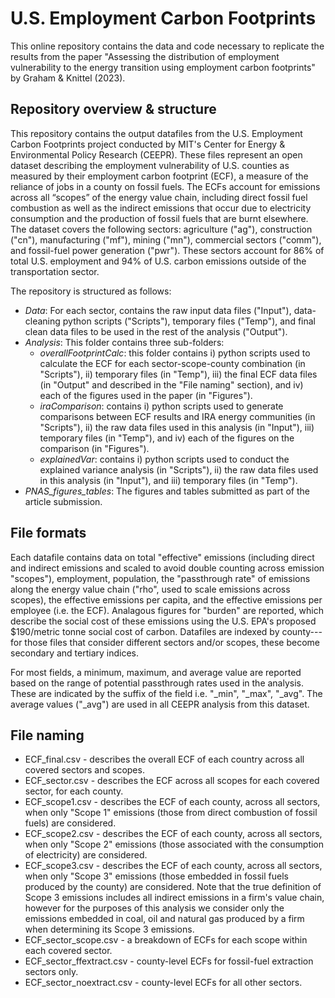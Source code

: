 # U.S. Employment Carbon Footprints
This online repository contains the data and code necessary to replicate the results from the paper "Assessing the distribution of employment vulnerability to the energy transition using employment carbon footprints" by Graham & Knittel (2023).

## Repository overview & structure
This repository contains the output datafiles from the U.S. Employment Carbon Footprints project conducted by MIT's Center for Energy & Environmental Policy Research (CEEPR). These files represent an open dataset describing the employment vulnerability of U.S. counties as measured by their employment carbon footprint (ECF), a measure of the reliance of jobs in a county on fossil fuels. The ECFs account for emissions across all “scopes” of the energy value chain, including direct fossil fuel combustion as well as the indirect emissions that occur due to electricity consumption and the production of fossil fuels that are burnt elsewhere. The dataset covers the following sectors: agriculture ("ag"), construction ("cn"), manufacturing ("mf"), mining ("mn"), commercial sectors ("comm"), and fossil-fuel power generation ("pwr"). These sectors account for 86% of total U.S. employment and 94% of U.S. carbon emissions outside of the transportation sector.

The repository is structured as follows:
- _Data_: For each sector, contains the raw input data files ("Input"), data-cleaning python scripts ("Scripts"), temporary files ("Temp"), and final clean data files to be used in the rest of the analysis ("Output").
- _Analysis_: This folder contains three sub-folders:
  - _overallFootprintCalc_: this folder contains i) python scripts used to calculate the ECF for each sector-scope-county combination (in "Scripts"), ii) temporary files (in "Temp"), iii) the final ECF data files (in "Output" and described in the "File naming" section), and iv) each of the figures used in the paper (in "Figures").
  - _iraComparison_: contains i) python scripts used to generate comparisons between ECF results and IRA energy communities (in "Scripts"), ii) the raw data files used in this analysis (in "Input"), iii) temporary files (in "Temp"), and iv) each of the figures on the comparison (in "Figures").
  - _explainedVar_: contains i) python scripts used to conduct the explained variance analysis (in "Scripts"), ii) the raw data files used in this analysis (in "Input"), and iii) temporary files (in "Temp").
- _PNAS_figures_tables_: The figures and tables submitted as part of the article submission.

## File formats
Each datafile contains data on total "effective" emissions (including direct and indirect emissions and scaled to avoid double counting across emission "scopes"), employment, population, the "passthrough rate" of emissions along the energy value chain ("rho", used to scale emissions across scopes), the effective emissions per capita, and the effective emissions per employee (i.e. the ECF). Analagous figures for "burden" are reported, which describe the social cost of these emissions using the U.S. EPA's proposed $190/metric tonne social cost of carbon. Datafiles are indexed by county---for those files that consider different sectors and/or scopes, these become secondary and tertiary indices. 

For most fields, a minimum, maximum, and average value are reported based on the range of potential passthrough rates used in the analysis. These are indicated by the suffix of the field i.e. "_min", "_max", "_avg". The average values ("_avg") are used in all CEEPR analysis from this dataset.

## File naming
- ECF_final.csv - describes the overall ECF of each country across all covered sectors and scopes.
- ECF_sector.csv - describes the ECF across all scopes for each covered sector, for each county.
- ECF_scope1.csv - describes the ECF of each county, across all sectors, when only "Scope 1" emissions (those from direct combustion of fossil fuels) are considered.
- ECF_scope2.csv - describes the ECF of each county, across all sectors, when only "Scope 2" emissions (those associated with the consumption of electricity) are considered.
- ECF_scope3.csv - describes the ECF of each county, across all sectors, when only "Scope 3" emissions (those embedded in fossil fuels produced by the county) are considered. Note that the true definition of Scope 3 emissions includes all indirect emissions in a firm's value chain, however for the purposes of this analysis we consider only the emissions embedded in coal, oil and natural gas produced by a firm when determining its Scope 3 emissions.
- ECF_sector_scope.csv - a breakdown of ECFs for each scope within each covered sector.
- ECF_sector_ffextract.csv - county-level ECFs for fossil-fuel extraction sectors only.
- ECF_sector_noextract.csv - county-level ECFs for all other sectors.
